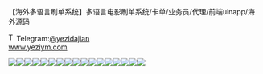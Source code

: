【海外多语言刷单系统】多语言电影刷单系统/卡单/业务员/代理/前端uinapp/海外源码<p dir="auto"><a target="_blank" rel="noopener noreferrer nofollow" href="https://camo.githubusercontent.com/d614d90677fbc2e34c7c62ebc68c82379d87a57c4beaf05af65fec7ba6b72e36/68747470733a2f2f63646e2d69636f6e732d706e672e666c617469636f6e2e636f6d2f3531322f323131312f323131313634362e706e67"><img src="https://camo.githubusercontent.com/d614d90677fbc2e34c7c62ebc68c82379d87a57c4beaf05af65fec7ba6b72e36/68747470733a2f2f63646e2d69636f6e732d706e672e666c617469636f6e2e636f6d2f3531322f323131312f323131313634362e706e67" alt="Telegram Icon" style="width: 16px; max-width: 100%;" data-canonical-src="https://cdn-icons-png.flaticon.com/512/2111/2111646.png"></a>Telegram:<a href="https://t.me/yezidajian" rel="nofollow">@yezidajian</a><br><a href="https://www.yeziym.com/">www.yeziym.com</a></p><img src="https://github.com/yeziym/【haiwaiduoyuyan_5o/blob/main/ppsgs.png"><img src="https://github.com/yeziym/【haiwaiduoyuyan_5o/blob/main/FHBwL.png"><img src="https://github.com/yeziym/【haiwaiduoyuyan_5o/blob/main/OhGBZ.png"><img src="https://github.com/yeziym/【haiwaiduoyuyan_5o/blob/main/V9Q20.png"><img src="https://github.com/yeziym/【haiwaiduoyuyan_5o/blob/main/ASsBL.png"><img src="https://github.com/yeziym/【haiwaiduoyuyan_5o/blob/main/WO9d2.png"><img src="https://github.com/yeziym/【haiwaiduoyuyan_5o/blob/main/f9htQ.png"><img src="https://github.com/yeziym/【haiwaiduoyuyan_5o/blob/main/9kFpz.png"><img src="https://github.com/yeziym/【haiwaiduoyuyan_5o/blob/main/grAzl.png"><img src="https://github.com/yeziym/【haiwaiduoyuyan_5o/blob/main/B5MnT.png"><img src="https://github.com/yeziym/【haiwaiduoyuyan_5o/blob/main/OmP6w.png"><img src="https://github.com/yeziym/【haiwaiduoyuyan_5o/blob/main/jG7sT.png"><img src="https://github.com/yeziym/【haiwaiduoyuyan_5o/blob/main/0Q8gL.png"><img src="https://github.com/yeziym/【haiwaiduoyuyan_5o/blob/main/0e7LN.png"><img src="https://github.com/yeziym/【haiwaiduoyuyan_5o/blob/main/putjZ.png"><img src="https://github.com/yeziym/【haiwaiduoyuyan_5o/blob/main/qA80v.png"><img src="https://github.com/yeziym/【haiwaiduoyuyan_5o/blob/main/NwBtM.png">